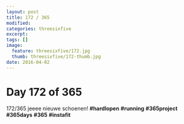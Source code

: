```yaml
---
layout: post
title: 172 / 365
modified:
categories: threesixfive
excerpt:
tags: []
image:
  feature: threesixfive/172.jpg
  thumb: threesixfive/172-thumb.jpg
date: 2016-04-02
---
```


# Day 172 of 365

172/365 jeeee nieuwe schoenen! **\#hardlopen** **\#running** **\#365project** **\#365days** **\#365** **\#instafit**
